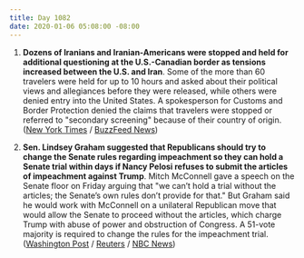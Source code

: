 ```yaml
---
title: Day 1082
date: 2020-01-06 05:08:00 -08:00
---
```


1. **Dozens of Iranians and Iranian-Americans were stopped and held for additional questioning at the U.S.-Canadian border as tensions increased between the U.S. and Iran**. Some of the more than 60 travelers were held for up to 10 hours and asked about their political views and allegiances before they were released, while others were denied entry into the United States. A spokesperson for Customs and Border Protection denied the claims that travelers were stopped or referred to "secondary screening" because of their country of origin. ([New York Times](https://www.nytimes.com/2020/01/05/us/politics/iranian-americans-border.html) / [BuzzFeed News](https://www.buzzfeednews.com/article/adolfoflores/us-citizens-from-iran-were-stopped-and-questioned-at-the-us))

2. **Sen. Lindsey Graham suggested that Republicans should try to change the Senate rules regarding impeachment so they can hold a Senate trial within days if Nancy Pelosi refuses to submit the articles of impeachment against Trump**. Mitch McConnell gave a speech on the Senate floor on Friday arguing that "we can’t hold a trial without the articles; the Senate’s own rules don’t provide for that." But Graham said he would work with McConnell on a unilateral Republican move that would allow the Senate to proceed without the articles, which charge Trump with abuse of power and obstruction of Congress. A 51-vote majority is required to change the rules for the impeachment trial. ([Washington Post](https://www.washingtonpost.com/politics/top-republican-suggests-changing-senate-rules-to-begin-trump-impeachment-trial-within-days/2020/01/05/4e5bebe6-2fdb-11ea-898f-eb846b7e9feb_story.html) / [Reuters](https://www.reuters.com/article/us-usa-trump-impeachment/senate-republican-eyes-rule-change-to-kick-start-trump-impeachment-trial-idUSKBN1Z40LO) / [NBC News](https://www.nbcnews.com/politics/trump-impeachment-inquiry/graham-threatens-take-matters-our-own-hands-if-pelosi-doesn-n1110651)) 
